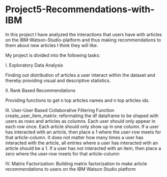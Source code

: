 # Project5-Recommendations-with-IBM

In this project I have analyzed the interactions that users have with articles on the IBM-Watson-Studio-platform and thus making recommendations to them about new articles I think they will like.

My project is divided into the following tasks:

I. Exploratory Data Analysis

Finding out distribution of articles a user interact within the dataset and thereby providing visual and descriptive statistics.

II. Rank Based Recommendations

Providing functions to get n top articles names and n top articles ids.

III. User-User Based Collaborative Filtering Function create_user_item_matrix: reformating the df dataframe to be shaped with users as rows and articles as columns.
Each user should only appear in each row once. Each article should only show up in one column. 
If a user has interacted with an article, then place a 1 where the user-row meets for that article-column. It does not matter how many times a user has interacted with the article, all entries where a user has interacted with an article should be a 1.
If a user has not interacted with an item, then place a zero where the user-row meets for that article-column

IV. Matrix Factorization: Building matrix factorization to make article recommendations to users on the IBM Watson Studio platform
